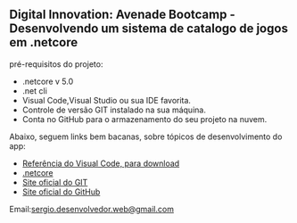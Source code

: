 <h2>Digital Innovation: Avenade Bootcamp - Desenvolvendo um sistema de catalogo de jogos em .netcore</h2>

 pré-requisitos do projeto:

* .netcore v 5.0
* .net cli 
* Visual Code,Visual Studio ou sua IDE favorita.
* Controle de versão GIT instalado na sua máquina.
* Conta no GitHub para o armazenamento do seu projeto na nuvem.

Abaixo, seguem links bem bacanas, sobre tópicos de desenvolvimento do app:

* [Referência do Visual Code, para download](https://code.visualstudio.com/)
* [.netcore](https://dotnet.microsoft.com/download)
* [Site oficial do GIT](https://git-scm.com/)
* [Site oficial do GitHub](http://github.com/)

Email:sergio.desenvolvedor.web@gmail.com